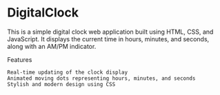 # DigitalClock

This is a simple digital clock web application built using HTML, CSS, and JavaScript. It displays the current time in hours, minutes, and seconds, along with an AM/PM indicator.

Features

    Real-time updating of the clock display
    Animated moving dots representing hours, minutes, and seconds
    Stylish and modern design using CSS

